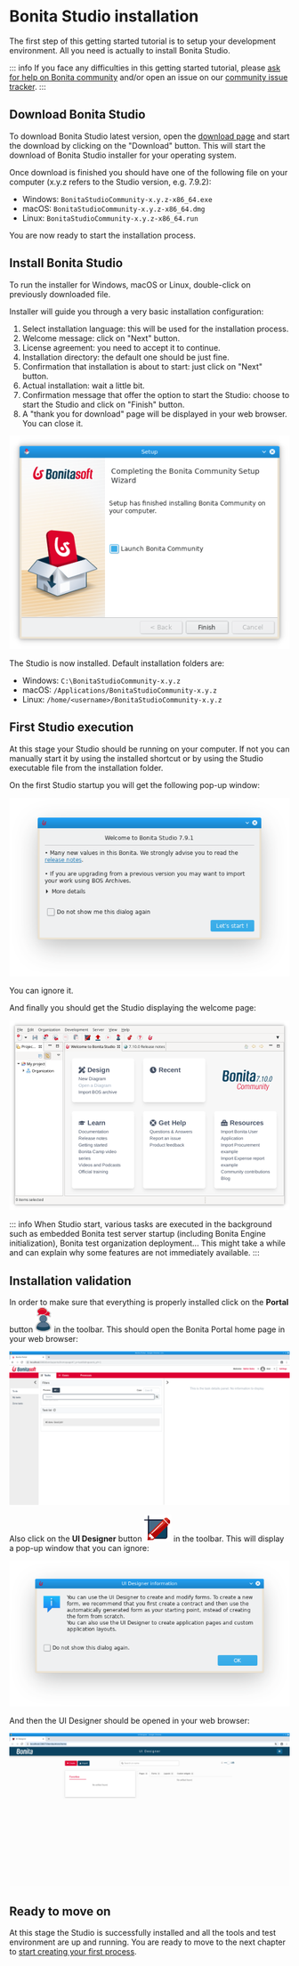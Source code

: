 # Bonita Studio installation

The first step of this getting started tutorial is to setup your development environment. All you need is actually to install Bonita Studio.

::: info
If you face any difficulties in this getting started tutorial, please [ask for help on Bonita community](https://community.bonitasoft.com/questions-and-answers) and/or open an issue on our [community issue tracker](https://bonita.atlassian.net/projects/BBPMC/issues).
:::

## Download Bonita Studio

To download Bonita Studio latest version, open the [download page](https://www.bonitasoft.com/downloads) and start the download by clicking on the "Download" button. This will start the download of Bonita Studio installer for your operating system.

Once download is finished you should have one of the following file on your computer (x.y.z refers to the Studio version, e.g. 7.9.2):
- Windows: `BonitaStudioCommunity-x.y.z-x86_64.exe`
- macOS: `BonitaStudioCommunity-x.y.z-x86_64.dmg`
- Linux: `BonitaStudioCommunity-x.y.z-x86_64.run`

You are now ready to start the installation process.

## Install Bonita Studio

To run the installer for Windows, macOS or Linux, double-click on previously downloaded file.

Installer will guide you through a very basic installation configuration:
1. Select installation language: this will be used for the installation process.
1. Welcome message: click on "Next" button.
1. License agreement: you need to accept it to continue.
1. Installation directory: the default one should be just fine.
1. Confirmation that installation is about to start: just click on "Next" button.
1. Actual installation: wait a little bit.
1. Confirmation message that offer the option to start the Studio: choose to start the Studio and click on "Finish" button.
1. A "thank you for download" page will be displayed in your web browser. You can close it.

![Bonita Studio installer last screen](images/getting-started-tutorial/installation/studio-installation-installer-08-last-screen.png)

The Studio is now installed. Default installation folders are:
- Windows: `C:\BonitaStudioCommunity-x.y.z`
- macOS: `/Applications/BonitaStudioCommunity-x.y.z`
- Linux: `/home/<username>/BonitaStudioCommunity-x.y.z`

## First Studio execution

At this stage your Studio should be running on your computer. If not you can manually start it by using the installed shortcut or by using the Studio executable file from the installation folder.

On the first Studio startup you will get the following pop-up window:

![Bonita Studio pop-up window](images/getting-started-tutorial/installation/studio-first-start-01-welcome-popup-values.png)

You can ignore it.

And finally you should get the Studio displaying the welcome page:

![Bonita Studio with welcome page displayed](images/getting-started-tutorial/installation/studio-first-start-02-studio-on-welcome-page.png)

::: info
When Studio start, various tasks are executed in the background such as embedded Bonita test server startup (including Bonita Engine initialization), Bonita test organization deployment...
This might take a while and can explain why some features are not immediately available.
:::

## Installation validation

In order to make sure that everything is properly installed click on the **Portal** button ![Bonita Portal icon](images/getting-started-tutorial/installation/portal-icon.png) in the toolbar. This should open the Bonita Portal home page in your web browser:

![Bonita Portal display in a web browser](images/getting-started-tutorial/installation/web-browser-display-portal.png)



Also click on the **UI Designer** button ![UI Designer icon](images/getting-started-tutorial/installation/ui-designer-icon.png) in the toolbar. This will display a pop-up window that you can ignore:

![UI Designer first launch pop-up window](images/getting-started-tutorial/installation/ui-designer-launch-pop-up.png)

And then the UI Designer should be opened in your web browser:

![UI Designer, on first launch, displayed in a web browser](images/getting-started-tutorial/installation/ui-designer-first-start.png)


## Ready to move on

At this stage the Studio is successfully installed and all the tools and test environment are up and running.
You are ready to move to the next chapter to [start creating your first process](draw-bpmn-diagram.md).
